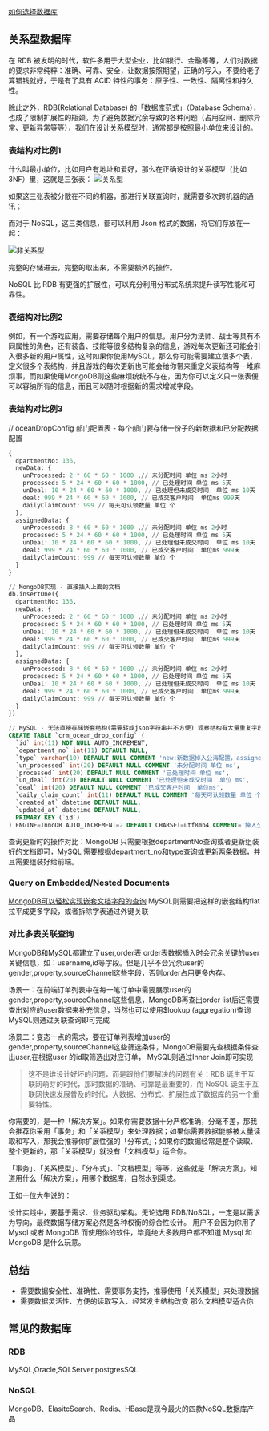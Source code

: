 [如何选择数据库](https://zhuanlan.zhihu.com/p/87544945)

## 关系型数据库
在 RDB 被发明的时代，软件多用于大型企业，比如银行、金融等等，人们对数据的要求非常纯粹：准确、可靠、安全，让数据按照期望，正确的写入，不要给老子算错钱就好，于是有了具有 ACID 特性的事务：原子性、一致性、隔离性和持久性。

除此之外，RDB(Relational Database) 的「数据库范式」（Database Schema），也成了限制扩展性的瓶颈。为了避免数据冗余导致的各种问题（占用空间、删除异常、更新异常等等），我们在设计关系模型时，通常都是按照最小单位来设计的。

### 表结构对比例1
什么叫最小单位，比如用户有地址和爱好，那么在正确设计的关系模型（比如 3NF）里，这就是三张表：
![关系型](https://pic3.zhimg.com/80/v2-8704a6553009e53fa9d278cbbb74225e_1440w.jpg)

如果这三张表被分散在不同的机器，那进行关联查询时，就需要多次跨机器的通讯；

而对于 NoSQL，这三类信息，都可以利用 Json 格式的数据，将它们存放在一起：

![非关系型](https://pic4.zhimg.com/80/v2-a34c257d995316ebd5da47d21c855383_1440w.jpg)

完整的存储进去，完整的取出来，不需要额外的操作。

NoSQL 比 RDB 有更强的扩展性，可以充分利用分布式系统来提升读写性能和可靠性。

### 表结构对比例2
例如，有一个游戏应用，需要存储每个用户的信息，用户分为法师、战士等具有不同属性的角色，还有装备、技能等很多结构复杂的信息，游戏每次更新还可能会引入很多新的用户属性，这时如果你使用MySQL，那么你可能需要建立很多个表，定义很多个表结构，并且游戏的每次更新也可能会给你带来重定义表结构等一堆麻烦事，而如果使用MongoDB则这些麻烦统统不存在，因为你可以定义只一张表便可以容纳所有的信息，而且可以随时根据新的需求增减字段。

### 表结构对比例3
// oceanDropConfig 部门配置表 - 每个部门要存储一份子的新数据和已分配数据配置
```sql
{
  dpartmentNo: 136,
  newData: {
    unProcessed: 2 * 60 * 60 * 1000 ,// 未分配时间 单位 ms 2小时
    processed: 5 * 24 * 60 * 60 * 1000, // 已处理时间 单位 ms 5天
    unDeal: 10 * 24 * 60 * 60 * 1000, // 已处理但未成交时间  单位 ms 10天
    deal: 999 * 24 * 60 * 60 * 1000, // 已成交客户时间  单位ms 999天
    dailyClaimCount: 999 // 每天可认领数量 单位 个
  },
  assignedData: {
    unProcessed: 8 * 60 * 60 * 1000 ,// 未分配时间 单位 ms 2小时
    processed: 5 * 24 * 60 * 60 * 1000, // 已处理时间 单位 ms 5天
    unDeal: 10 * 24 * 60 * 60 * 1000, // 已处理但未成交时间  单位 ms 10天
    deal: 999 * 24 * 60 * 60 * 1000, // 已成交客户时间  单位ms 999天
    dailyClaimCount: 999 // 每天可认领数量 单位 个
  }
}

// MongoDB实现 - 直接插入上面的文档
db.insertOne({
  dpartmentNo: 136,
  newData: {
    unProcessed: 2 * 60 * 60 * 1000 ,// 未分配时间 单位 ms 2小时
    processed: 5 * 24 * 60 * 60 * 1000, // 已处理时间 单位 ms 5天
    unDeal: 10 * 24 * 60 * 60 * 1000, // 已处理但未成交时间  单位 ms 10天
    deal: 999 * 24 * 60 * 60 * 1000, // 已成交客户时间  单位ms 999天
    dailyClaimCount: 999 // 每天可认领数量 单位 个
  },
  assignedData: {
    unProcessed: 8 * 60 * 60 * 1000 ,// 未分配时间 单位 ms 2小时
    processed: 5 * 24 * 60 * 60 * 1000, // 已处理时间 单位 ms 5天
    unDeal: 10 * 24 * 60 * 60 * 1000, // 已处理但未成交时间  单位 ms 10天
    deal: 999 * 24 * 60 * 60 * 1000, // 已成交客户时间  单位ms 999天
    dailyClaimCount: 999 // 每天可认领数量 单位 个
  }
})

// MySQL - 无法直接存储嵌套结构(需要转成json字符串并不方便) 观察结构有大量重复字段，数据按数据类型拆分
CREATE TABLE `crm_ocean_drop_config` (
  `id` int(11) NOT NULL AUTO_INCREMENT,
  `department_no` int(11) DEFAULT NULL,
  `type` varchar(10) DEFAULT NULL COMMENT 'new:新数据掉入公海配置，assigned:自分配数据掉入公海置',
  `un_processed` int(20) DEFAULT NULL COMMENT '未分配时间 单位 ms',
  `processed` int(20) DEFAULT NULL COMMENT '已处理时间 单位 ms',
  `un_deal` int(20) DEFAULT NULL COMMENT '已处理但未成交时间  单位 ms',
  `deal` int(20) DEFAULT NULL COMMENT '已成交客户时间  单位ms',
  `daily_claim_count` int(11) DEFAULT NULL COMMENT '每天可认领数量 单位 个',
  `created_at` datetime DEFAULT NULL,
  `updated_at` datetime DEFAULT NULL,
  PRIMARY KEY (`id`)
) ENGINE=InnoDB AUTO_INCREMENT=2 DEFAULT CHARSET=utf8mb4 COMMENT='掉入公海配置';
```
查询更新时的操作对比：MongoDB 只需要根据departmentNo查询或者更新组装好的文档即可，MySQL 需要根据department_no和type查询或更新两条数据，并且需要组装好给前端。

### Query on Embedded/Nested Documents
[MongoDB可以轻松实现嵌套文档字段的查询](https://docs.mongodb.com/manual/tutorial/query-embedded-documents/)
MySQL则需要把这样的嵌套结构flat拉平成更多字段，或者拆除字表通过外键关联

### 对比多表关联查询
MongoDB和MySQL都建立了user,order表
order表数据插入时会冗余关键的user关键信息，如：username,id等字段。但是几乎不会冗余user的gender,property,sourceChannel这些字段，否则order占用更多内存。

场景一：在前端订单列表中在每一笔订单中需要展示user的gender,property,sourceChannel这些信息，MongoDB再查出order list后还需要查出对应的user数据来补充信息，当然也可以使用$lookup (aggregation)查询
MySQL则通过关联查询即可完成

场景二：变态一点的需求，要在订单列表增加user的gender,property,sourceChannel这些筛选条件，MongoDB需要先查根据条件查出user,在根据user 的id取筛选出对应订单，
MySQL则通过Inner Join即可实现


> 这不是谁设计好坏的问题，而是跟他们要解决的问题有关：RDB 诞生于互联网萌芽的时代，那时数据的准确、可靠是最重要的，而 NoSQL 诞生于互联网快速发展普及的时代，大数据、分布式、扩展性成了数据库的另一个重要特性。

你需要的，是一种「解决方案」。如果你需要数据十分严格准确，分毫不差，那我会推荐你采用「事务」和「关系模型」来处理数据；如果你需要数据能够被大量读取和写入，那我会推荐你扩展性强的「分布式」；如果你的数据经常是整个读取、整个更新的，那「关系模型」就没有「文档模型」适合你。

「事务」、「关系模型」、「分布式」、「文档模型」等等，这些就是「解决方案」，知道用什么「解决方案」，用哪个数据库，自然水到渠成。

正如一位大牛说的：

设计实践中，要基于需求、业务驱动架构。无论选用 RDB/NoSQL，一定是以需求为导向，最终数据存储方案必然是各种权衡的综合性设计。
用户不会因为你用了 Mysql 或者 MongoDB 而使用你的软件，毕竟绝大多数用户都不知道 Mysql 和 MongoDB 是什么玩意。

## 总结
- 需要数据安全性、准确性、需要事务支持，推荐使用「关系模型」来处理数据
- 需要数据灵活性、方便的读取写入、经常发生结构改变 那么文档模型适合你

## 常见的数据库
### RDB
MySQL,Oracle,SQLServer,postgresSQL

### NoSQL
MongoDB、ElasitcSearch、Redis、HBase是现今最火的四款NoSQL数据库产品
